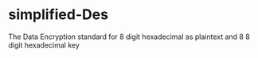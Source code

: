 # simplified-Des
The Data Encryption standard for 8 digit hexadecimal as plaintext and 8 8 digit hexadecimal key
